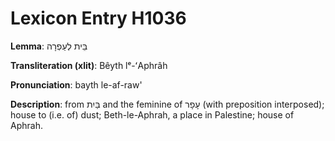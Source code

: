 # Lexicon Entry H1036

**Lemma**: בֵּית לְעַפְרָה

**Transliteration (xlit)**: Bêyth lᵉ-ʻAphrâh

**Pronunciation**: bayth le-af-raw'

**Description**:
from בַּיִת and the feminine of עָפָר (with preposition interposed); house to (i.e. of) dust; Beth-le-Aphrah, a place in Palestine; house of Aphrah.
